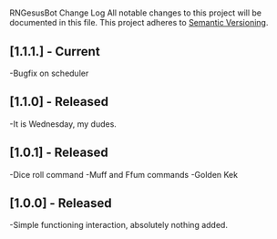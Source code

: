 # 
RNGesusBot Change Log
All notable changes to this project will be documented in this file.
This project adheres to [Semantic Versioning](http://semver.org/).

## [1.1.1.] - Current

-Bugfix on scheduler

## [1.1.0] - Released

-It is Wednesday, my dudes.

## [1.0.1] - Released

-Dice roll command
-Muff and Ffum commands
-Golden Kek

## [1.0.0] - Released

-Simple functioning interaction, absolutely nothing added.